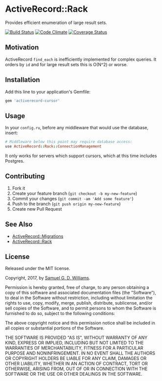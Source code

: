 # ActiveRecord::Rack

Provides efficient enumeration of large result sets.

[![Build Status](https://secure.travis-ci.org/ioquatix/activerecord-cursor.svg)](http://travis-ci.org/ioquatix/activerecord-cursor)
[![Code Climate](https://codeclimate.com/github/ioquatix/activerecord-cursor.svg)](https://codeclimate.com/github/ioquatix/activerecord-cursor)
[![Coverage Status](https://coveralls.io/repos/ioquatix/activerecord-cursor/badge.svg)](https://coveralls.io/r/ioquatix/activerecord-cursor)

## Motivation

ActiveRecord `find_each` is inefficiently implemented for complex queries. It orders by `id` and for large result sets this is O(N^2) or worse.

## Installation

Add this line to your application's Gemfile:

```ruby
gem 'activerecord-cursor'
```

## Usage

In your `config.ru`, before any middleware that would use the database, insert:

```ruby
# Middleware below this point may require database access:
use ActiveRecord::Rack::ConnectionManagement
```

It only works for servers which support cursors, which at this time includes Postgres.

## Contributing

1. Fork it
2. Create your feature branch (`git checkout -b my-new-feature`)
3. Commit your changes (`git commit -am 'Add some feature'`)
4. Push to the branch (`git push origin my-new-feature`)
5. Create new Pull Request

## See Also

- [ActiveRecord::Migrations](https://github.com/ioquatix/activerecord-migrations)
- [ActiveRecord::Rack](https://github.com/ioquatix/activerecord-rack)

## License

Released under the MIT license.

Copyright, 2017, by [Samuel G. D. Williams](http://www.codeotaku.com/samuel-williams).

Permission is hereby granted, free of charge, to any person obtaining a copy
of this software and associated documentation files (the "Software"), to deal
in the Software without restriction, including without limitation the rights
to use, copy, modify, merge, publish, distribute, sublicense, and/or sell
copies of the Software, and to permit persons to whom the Software is
furnished to do so, subject to the following conditions:

The above copyright notice and this permission notice shall be included in
all copies or substantial portions of the Software.

THE SOFTWARE IS PROVIDED "AS IS", WITHOUT WARRANTY OF ANY KIND, EXPRESS OR
IMPLIED, INCLUDING BUT NOT LIMITED TO THE WARRANTIES OF MERCHANTABILITY,
FITNESS FOR A PARTICULAR PURPOSE AND NONINFRINGEMENT. IN NO EVENT SHALL THE
AUTHORS OR COPYRIGHT HOLDERS BE LIABLE FOR ANY CLAIM, DAMAGES OR OTHER
LIABILITY, WHETHER IN AN ACTION OF CONTRACT, TORT OR OTHERWISE, ARISING FROM,
OUT OF OR IN CONNECTION WITH THE SOFTWARE OR THE USE OR OTHER DEALINGS IN
THE SOFTWARE.
